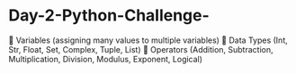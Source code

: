 # Day-2-Python-Challenge-

🔹 Variables (assigning many values to multiple variables)
🔹 Data Types (Int, Str, Float, Set, Complex, Tuple, List)
🔹 Operators (Addition, Subtraction, Multiplication, Division, Modulus, Exponent, Logical)
